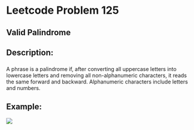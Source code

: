 # Leetcode Problem 125
## Valid Palindrome 

## Description: 
### 
A phrase is a palindrome if, after converting all uppercase letters into lowercase 
letters and removing all non-alphanumeric characters, it reads the same forward and 
backward. Alphanumeric characters include letters and numbers.


## Example: 
<img src = "https://github.com/user-attachments/assets/2c002608-ff9a-46b7-9892-a31718a20a15">
